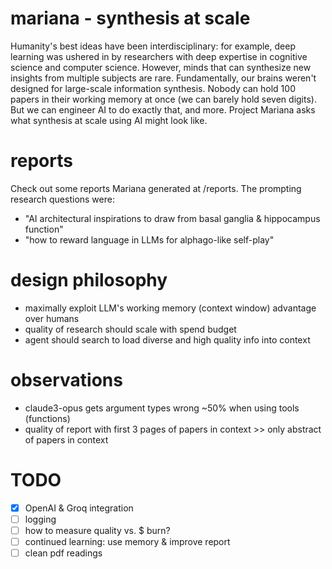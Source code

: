 # mariana - synthesis at scale
Humanity's best ideas have been interdisciplinary: for example, deep learning was ushered in by researchers with deep expertise in cognitive science and computer science. 
However, minds that can synthesize new insights from multiple subjects are rare. 
Fundamentally, our brains weren't designed for large-scale information synthesis. 
Nobody can hold 100 papers in their working memory at once (we can barely hold seven digits).
But we can engineer AI to do exactly that, and more. 
Project Mariana asks what synthesis at scale using AI might look like.

# reports

Check out some reports Mariana generated at /reports. The prompting research questions were:
- "AI architectural inspirations to draw from basal ganglia & hippocampus function"
- "how to reward language in LLMs for alphago-like self-play"

# design philosophy
- maximally exploit LLM's working memory (context window) advantage over humans
- quality of research should scale with spend budget
- agent should search to load diverse and high quality info into context 

# observations
- claude3-opus gets argument types wrong ~50% when using tools (functions)
- quality of report with first 3 pages of papers in context >> only abstract of papers in context 

# TODO
- [X] OpenAI & Groq integration
- [ ] logging
- [ ] how to measure quality vs. $ burn? 
- [ ] continued learning: use memory & improve report
- [ ] clean pdf readings 